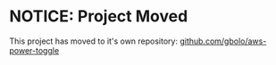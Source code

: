 # NOTICE: Project Moved

This project has moved to it's own repository: [github.com/gbolo/aws-power-toggle](https://github.com/gbolo/aws-power-toggle)

